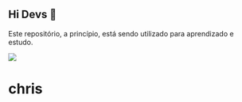 ## Hi Devs 👋

Este repositório, a princípio, está sendo utilizado para aprendizado e estudo.


![](https://encrypted-tbn0.gstatic.com/images?q=tbn:ANd9GcQFArgvE_0rYiVzR7G1owmeAA0ngUr7N3jxnQ&s)

# chris





<!--
**christi26/christi26** is a ✨ _special_ ✨ repository because its `README.md` (this file) appears on your GitHub profile.

Here are some ideas to get you started:

- 🔭 I’m currently working on ...
- 🌱 I’m currently learning ...
- 👯 I’m looking to collaborate on ...
- 🤔 I’m looking for help with ...
- 💬 Ask me about ...
- 📫 How to reach me: ...
- 😄 Pronouns: ...
- ⚡ Fun fact: ...
-->
